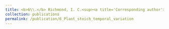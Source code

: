 ```yaml
---
title: <b>6\\.</b> Richmond, I. C.<sup><a title='Corresponding author'>✉</a></sup>, Leroux, S. H., Vander Wal, E., Heckford, T. R., <u>Rizzuto, M.</u>, Balluffi-Fry, J., Kennah, J., Wiersma, Y. F. [in review]. **Temporal variation and its drivers in the elemental traits of four boreal plant species.**
collection: publications
permalink: /publication/6_Plant_stoich_temporal_variation
---
```

